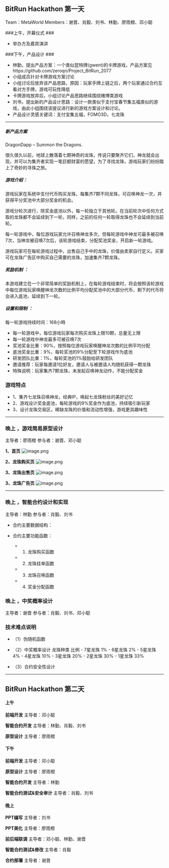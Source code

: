 ## BitRun Hackathon 第一天
Team：MetaWorld
Members：谢晋、肖毅、刘书、林勤、廖雨橙、邓小聪

###上午，开幕仪式 ###
- 举办方及嘉宾演讲

###下午，产品设计 ###
- 林勤，提出产品方案：一个类似昆特牌(gwent)的卡牌游戏，产品方案见https://github.com/zeroqn/Project_BitRun_2077
- 小组成员针对卡牌游戏方案讨论
- 小组讨论后放弃该产品思路，原因：玩家手牌上链之后，两个玩家通过合约互看对方手牌，游戏可玩性降低
- 卡牌游戏放弃后，小组讨论产品思路继续围绕赌博类游戏
-  刘书，提出新的产品设计思路：设计一款类似于支付宝春节集五福类似的游戏，由此小组围绕该提议进行新的游戏方案设计和讨论。
- 产品设计灵感关键词：支付宝集五福，FOMO3D，七龙珠
--- 
##### 新产品方案
DragonDapp – Summon the Dragons.

很久很久以前，地球上散落着七颗神奇的龙珠，传说只要聚齐它们，神龙就会出现，并可以为集齐者实现一笔巨额财富的愿望。为了寻找龙珠，游戏玩家们纷纷踏上了奇妙的寻珠之旅。
##### 游戏介绍：

游戏玩家在系统中支付代币购买龙珠，每集齐7颗不同龙珠，可召唤神龙一次，并获得平分奖池中大部分奖金的机会。

游戏分轮次进行，除奖金底池以外，每一轮独立于其他轮。在当前轮次中任何方式取的龙珠都不会延续到下一轮，同样，之前的任何一轮取得龙珠也不会延续到当前轮。

每一轮游戏中，每位游戏玩家允许召唤神龙多次，但每轮游戏中神龙可最多被召唤7次，当神龙被召唤7次后，该轮游戏结束，分配奖池奖金，开启新一轮游戏。

游戏玩家可在每轮游戏过程中，出售自己手中的龙珠，价值由卖家自行定义。买家可在龙珠广告区中购买自己需要的龙珠，加速集齐7颗龙珠。

##### 奖励机制 ： 
本游戏建立在一个非常简单的奖励机制上，在每轮游戏结束时，将会按照该轮游戏中每位游戏玩家唤醒神龙次数的比例平均分配奖池中的大部分代币，剩下的代币将会进入底池，延续到下一轮。

##### 设置和限制 ：
每一轮游戏持续时间：168小時
- 每一轮游戏中，每位游戏玩家每次购买龙珠上限10颗，总量无上限
- 每一轮游戏中神龙最多可被召唤7次
- 奖池奖金比重：90%，按照每位游戏玩家唤醒神龙次数的比例平均分配
- 底池奖金比重：9%，每轮奖池的9%分配至下轮游戏作为底池 
- 研发团队比重：1%，每轮奖池的1%鼓励给研发团队
- 邀请推荐：玩家每邀请1位好友，邀请人与被邀请人均随机获得一颗龙珠
- 特殊说明：玩家集齐7颗龙珠，未发起召唤神龙动作，不能分配奖金

### 游戏特点
- 1、集齐七龙珠召唤神龙，经典IP，唤起七龙珠粉丝的美好记忆
- 2、游戏设计奖金底池，每轮游戏的9%奖金作为底池，持续吸引新玩家
- 3、设计龙珠交易区，稀缺龙珠的价值和流动性增强，游戏更具趣味性

---
### 晚上 ，游戏简易原型设计 ###
主导者：廖雨橙
参与者：谢晋、邓小聪

**1、首页**
![image.png](https://upload-images.jianshu.io/upload_images/195258-3db814a9318b9e65.png?imageMogr2/auto-orient/strip%7CimageView2/2/w/1240)

**2、龙珠购买页**
![image.png](https://upload-images.jianshu.io/upload_images/195258-5875c1fa08f8d34c.png?imageMogr2/auto-orient/strip%7CimageView2/2/w/1240)

**3、龙珠出售页**
![image.png](https://upload-images.jianshu.io/upload_images/195258-eca8d30c46365766.png?imageMogr2/auto-orient/strip%7CimageView2/2/w/1240)

**3、龙珠广告页**
![image.png](https://upload-images.jianshu.io/upload_images/195258-4ef5487c2b6b7d3b.png?imageMogr2/auto-orient/strip%7CimageView2/2/w/1240)

---
### 晚上 ，智能合约设计和实现 ###
主导者：林勤
参与者：肖毅、刘书
- 合约主要数据结构：

- 合约主要功能函数：
   - 1. 龙珠购买函数
   - 2. 龙珠挂单函数
   - 3. 龙珠召唤函数
   - 4. 奖金分配函数

### 晚上 ，中奖概率设计 ###
主导者：谢晋
参与者：肖毅、刘书、邓小聪

### 技术难点说明
- （1）伪随机函数
- （2）中奖概率设计
      龙珠种类	比例
      - 7星龙珠	1%
      - 6星龙珠	2%
      - 5星龙珠	4%
      - 4星龙珠	10%
      - 3星龙珠	20%
      - 2星龙珠	30%
      - 1星龙珠	33%

- （3）合约安全性设计
---- 
## BitRun Hackathon 第二天
####  上午
 **前端开发**
主导者：邓小聪

 **智能合约开发**
主导者：林勤、肖毅、刘书

 **原型设计**
主导者：廖雨橙 

####  下午
 **前端开发**
主导者：邓小聪

 **原型设计**
主导者：廖雨橙 

 **智能合约开发**
主导者：林勤

 **智能合约测试&安全审计**
主导者：肖毅、刘书

####  晚上
 **PPT编写**
主导者：刘书 

 **PPT美化**
主导者：廖雨橙 

 **前后端联调**
主导者：邓小聪、林勤、谢晋

 **智能合约测试&修改**
主导者：肖毅

**合约部署**
主导者：谢晋








